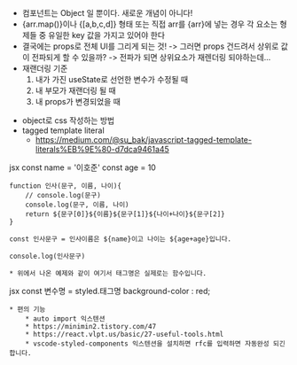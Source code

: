 - 컴포넌트는 Object 일 뿐이다. 새로운 개념이 아니다!
- {arr.map()}이나 {[a,b,c,d]} 형태 또는 직접 arr를 {arr}에 넣는 경우 각 요소는 형제들 중 유일한 key 값을 가지고 있어야 한다
- 결국에는 props로 전체 UI를 그리게 되는 것! -> 그러면 props 건드려서 상위로 값이 전파되게 할 수 있을까? -> 전파가 되면 상위요소가 재렌더링 되야하는데...
- 재랜더링 기준
  1. 내가 가진 useState로 선언한 변수가 수정될 때
  2. 내 부모가 재랜더링 될 때
  3. 내 props가 변경되었을 때

* object로 css 작성하는 방법
* tagged template literal
  - https://medium.com/@su_bak/javascript-tagged-template-literals%EB%9E%80-d7dca9461a45

jsx
const name = '이호준'
const age = 10

    function 인사(문구, 이름, 나이){
        // console.log(문구)
        console.log(문구, 이름, 나이)
        return ${문구[0]}${이름}${문구[1]}${나이+나이}${문구[2]}
    }

    const 인사문구 = 인사이름은 ${name}이고 나이는 ${age+age}입니다.

    console.log(인사문구)

    * 위에서 나온 예제와 같이 여기서 태그명은 실제로는 함수입니다.

jsx
const 변수명 = styled.태그명
background-color : red;

    * 편의 기능
        * auto import 익스텐션
        * https://minimin2.tistory.com/47
        * https://react.vlpt.us/basic/27-useful-tools.html
        * vscode-styled-components 익스텐션을 설치하면 rfc를 입력하면 자동완성 되긴 합니다.
